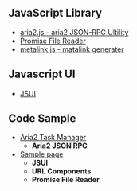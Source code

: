 ## JavaScript Library
- [aria2.js - aria2 JSON-RPC Ultility](https://github.com/jc3213/aria2.js)
- [Promise File Reader](https://github.com/jc3213/promisefilereader)
- [metalink.js - matalink generater](https://github.com/jc3213/metalink.js)

## Javascript UI
- [JSUI](/readme/jsui.md)

## Code Sample
- [Aria2 Task Manager](https://jc3213.github.io/aria2.app/)
    - **Aria2 JSON RPC**
- [Sample page](//jc3213.github.io/jslib/sample/sample.html)
    - **JSUI**
    - **URL Components**
    - **Promise File Reader**
